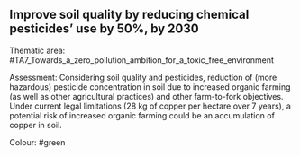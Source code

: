 ## Improve soil quality by reducing chemical pesticides’ use by 50%, by 2030

Thematic area: #TA7_Towards_a_zero_pollution_ambition_for_a_toxic_free_environment

Assessment: Considering soil quality and pesticides, reduction of (more hazardous) pesticide concentration in soil due to increased organic farming (as well as other agricultural practices) and other farm-to-fork objectives. Under current legal limitations (28 kg of copper per hectare over 7 years), a potential risk of increased organic farming could be an accumulation of copper in soil.

Colour: #green